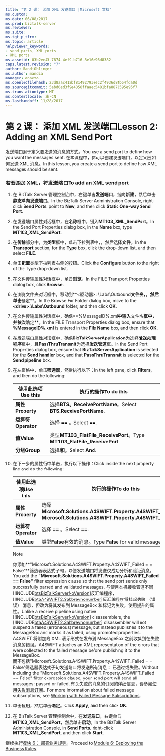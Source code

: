 ```yaml
---
title: "第 2 课： 添加 XML 发送端口 |Microsoft 文档"
ms.custom: 
ms.date: 06/08/2017
ms.prod: biztalk-server
ms.reviewer: 
ms.suite: 
ms.tgt_pltfrm: 
ms.topic: article
helpviewer_keywords:
- send ports, XML ports
- XML ports
ms.assetid: 03b2ee43-7874-4ef9-b716-8e16e96d8382
caps.latest.revision: "7"
author: MandiOhlinger
ms.author: mandia
manager: anneta
ms.openlocfilehash: 23d8aac412bf81492793eec2f4936d84b54fda0d
ms.sourcegitcommit: 5abd0ed3f9e4858ffaaec5481bfa8878595e95f7
ms.translationtype: MT
ms.contentlocale: zh-CN
ms.lasthandoff: 11/28/2017
---
```

# <a name="lesson-2-adding-an-xml-send-port"></a><span data-ttu-id="8e361-102">第 2 课： 添加 XML 发送端口</span><span class="sxs-lookup"><span data-stu-id="8e361-102">Lesson 2: Adding an XML Send Port</span></span>
<span data-ttu-id="8e361-103">发送端口用于定义要发送的消息的方式。</span><span class="sxs-lookup"><span data-stu-id="8e361-103">You use a send port to define how you want the messages sent.</span></span> <span data-ttu-id="8e361-104">在本课程中，你可以创建发送端口，以定义应如何发送 XML 消息。</span><span class="sxs-lookup"><span data-stu-id="8e361-104">In this lesson, you create a send port to define how XML messages should be sent.</span></span>  
  
### <a name="to-add-an-xml-send-port"></a><span data-ttu-id="8e361-105">若要添加 XML，将发送端口</span><span class="sxs-lookup"><span data-stu-id="8e361-105">To add an XML send port</span></span>  
  
1.  <span data-ttu-id="8e361-106">在 BizTalk Server 管理控制台中，右键单击**发送端口**，指向**新建**，然后单击**静态单向发送端口**。</span><span class="sxs-lookup"><span data-stu-id="8e361-106">In the BizTalk Server Administration Console, right-click **Send Ports**, point to **New**, and then click **Static One-way Send Port**.</span></span>  
  
2.  <span data-ttu-id="8e361-107">在发送端口属性对话框中，在**名称**框中，键入**MT103_XML_SendPort**。</span><span class="sxs-lookup"><span data-stu-id="8e361-107">In the Send Port Properties dialog box, in the **Name** box, type **MT103_XML_SendPort**.</span></span>  
  
3.  <span data-ttu-id="8e361-108">在**传输**部分中，为**类型**框中，单击下拉列表中，，然后选择**文件**。</span><span class="sxs-lookup"><span data-stu-id="8e361-108">In the **Transport** section, for the **Type** box, click the drop-down list, and then select **FILE**.</span></span>  
  
4.  <span data-ttu-id="8e361-109">单击**配置**类型下拉列表右侧的按钮。</span><span class="sxs-lookup"><span data-stu-id="8e361-109">Click the **Configure** button to the right of the Type drop-down list.</span></span>  
  
5.  <span data-ttu-id="8e361-110">在文件传输属性对话框中，单击**浏览**。</span><span class="sxs-lookup"><span data-stu-id="8e361-110">In the FILE Transport Properties dialog box, click **Browse**.</span></span>  
  
6.  <span data-ttu-id="8e361-111">在浏览文件夹对话框中，移动到**\<驱动器\>: \Labs\Outbound**文件夹，，然后单击**确定**。</span><span class="sxs-lookup"><span data-stu-id="8e361-111">In the Browse For Folder dialog box, move to the **\<drive\>:\Labs\Outbound** folder, and then click **OK**.</span></span>  
  
7.  <span data-ttu-id="8e361-112">在文件传输属性对话框中，确保**%MessageID%.xml**中输入**文件名**框中，并依次**确定**。</span><span class="sxs-lookup"><span data-stu-id="8e361-112">In the FILE Transport Properties dialog box, ensure that **%MessageID%.xml** is entered in the **File Name** box, and then click **OK**.</span></span>  
  
8.  <span data-ttu-id="8e361-113">在发送端口属性对话框中，确保**BizTalkServerApplication**为选择**发送处理程序**框中，且**PassThruTransmit**为选择**发送管道**框。</span><span class="sxs-lookup"><span data-stu-id="8e361-113">In the Send Port Properties dialog box, ensure that **BizTalkServerApplication** is selected for the **Send handler** box, and that **PassThruTransmit** is selected for the **Send pipeline** box.</span></span>  
  
9. <span data-ttu-id="8e361-114">在左窗格中，单击**筛选器**，然后执行以下：</span><span class="sxs-lookup"><span data-stu-id="8e361-114">In the left pane, click **Filters**, and then do the following:</span></span>  
  
    |<span data-ttu-id="8e361-115">使用此选项</span><span class="sxs-lookup"><span data-stu-id="8e361-115">Use this</span></span>|<span data-ttu-id="8e361-116">执行的操作</span><span class="sxs-lookup"><span data-stu-id="8e361-116">To do this</span></span>|  
    |--------------|----------------|  
    |<span data-ttu-id="8e361-117">**属性**</span><span class="sxs-lookup"><span data-stu-id="8e361-117">**Property**</span></span>|<span data-ttu-id="8e361-118">选择**BTS。ReceivePortName**。</span><span class="sxs-lookup"><span data-stu-id="8e361-118">Select **BTS.ReceivePortName**.</span></span>|  
    |<span data-ttu-id="8e361-119">**运算符**</span><span class="sxs-lookup"><span data-stu-id="8e361-119">**Operator**</span></span>|<span data-ttu-id="8e361-120">选择 **==** 。</span><span class="sxs-lookup"><span data-stu-id="8e361-120">Select **==**.</span></span>|  
    |<span data-ttu-id="8e361-121">**值**</span><span class="sxs-lookup"><span data-stu-id="8e361-121">**Value**</span></span>|<span data-ttu-id="8e361-122">类型**MT103_FlatFile_ReceivePort**。</span><span class="sxs-lookup"><span data-stu-id="8e361-122">Type **MT103_FlatFile_ReceivePort**.</span></span>|  
    |<span data-ttu-id="8e361-123">**分组**</span><span class="sxs-lookup"><span data-stu-id="8e361-123">**Group**</span></span>|<span data-ttu-id="8e361-124">选择**和**。</span><span class="sxs-lookup"><span data-stu-id="8e361-124">Select **And**.</span></span>|  
  
10. <span data-ttu-id="8e361-125">在下一步的属性行中单击，执行以下操作：</span><span class="sxs-lookup"><span data-stu-id="8e361-125">Click inside the next property line and do the following:</span></span>  
  
    |<span data-ttu-id="8e361-126">使用此选项</span><span class="sxs-lookup"><span data-stu-id="8e361-126">Use this</span></span>|<span data-ttu-id="8e361-127">执行的操作</span><span class="sxs-lookup"><span data-stu-id="8e361-127">To do this</span></span>|  
    |--------------|----------------|  
    |<span data-ttu-id="8e361-128">**属性**</span><span class="sxs-lookup"><span data-stu-id="8e361-128">**Property**</span></span>|<span data-ttu-id="8e361-129">选择**Microsoft.Solutions.A4SWIFT.Property.A4SWIFT_Failed**</span><span class="sxs-lookup"><span data-stu-id="8e361-129">Select **Microsoft.Solutions.A4SWIFT.Property.A4SWIFT_Failed**</span></span>|  
    |<span data-ttu-id="8e361-130">**运算符**</span><span class="sxs-lookup"><span data-stu-id="8e361-130">**Operator**</span></span>|<span data-ttu-id="8e361-131">选择 **==** 。</span><span class="sxs-lookup"><span data-stu-id="8e361-131">Select **==**.</span></span>|  
    |<span data-ttu-id="8e361-132">**值**</span><span class="sxs-lookup"><span data-stu-id="8e361-132">**Value**</span></span>|<span data-ttu-id="8e361-133">类型**False**有效的消息。</span><span class="sxs-lookup"><span data-stu-id="8e361-133">Type **False** for valid messages.</span></span>|  
  
    > [!NOTE]
    >  <span data-ttu-id="8e361-134">你添加**"Microsoft.Solutions.A4SWIFT.Property.A4SWIFT_Failed = = False"**筛选器表达式子句，以便发送端口将发送仅成功分析和验证消息。</span><span class="sxs-lookup"><span data-stu-id="8e361-134">You add the **"Microsoft.Solutions.A4SWIFT.Property.A4SWIFT_Failed == False"** filter expression clause so that the send port sends only successfully parsed and validated messages.</span></span> <span data-ttu-id="8e361-135">与使用本机接收管道不同[!INCLUDE[btsBizTalkServerNoVersion](../../includes/btsbiztalkservernoversion-md.md)]反汇编程序，[!INCLUDE[btaA4SWIFT2.3abbrevnonumber](../../includes/btaa4swift2-3abbrevnonumber-md.md)]反汇编程序将挂起失败 （错误） 消息，但改为将其发布到 MessageBox 和标记为失败，使用提升的属性。</span><span class="sxs-lookup"><span data-stu-id="8e361-135">Unlike a receive pipeline using native [!INCLUDE[btsBizTalkServerNoVersion](../../includes/btsbiztalkservernoversion-md.md)] disassemblers, the [!INCLUDE[btaA4SWIFT2.3abbrevnonumber](../../includes/btaa4swift2-3abbrevnonumber-md.md)] disassembler will not suspend a failed (erroneous) message, but instead publishes it to the MessageBox and marks it as failed, using promoted properties.</span></span> <span data-ttu-id="8e361-136">A4SWIFT 将附加的 XML 表示形式在发布到 MessageBox 之前收集到在失败消息的错误。</span><span class="sxs-lookup"><span data-stu-id="8e361-136">A4SWIFT attaches an XML representation of the errors that were collected to the failed message before publishing it to the MessageBox.</span></span>  
    > <span data-ttu-id="8e361-137">而不包括"Microsoft.Solutions.A4SWIFT.Property.A4SWIFT_Failed = = False"筛选器表达式子句发送端口将发送所有消息： 已通过或失败。</span><span class="sxs-lookup"><span data-stu-id="8e361-137">Without including the "Microsoft.Solutions.A4SWIFT.Property.A4SWIFT_Failed == False" filter expression clause, your send port will send all messages: passed or failed.</span></span> <span data-ttu-id="8e361-138">有关失败的消息的订阅的详细信息，请参阅[使用失败消息订阅](../../adapters-and-accelerators/accelerator-swift/working-with-failed-message-subscriptions.md)。</span><span class="sxs-lookup"><span data-stu-id="8e361-138">For more information about failed message subscriptions, see [Working with Failed Message Subscriptions](../../adapters-and-accelerators/accelerator-swift/working-with-failed-message-subscriptions.md).</span></span>  
  
11. <span data-ttu-id="8e361-139">单击**应用**，然后单击**确定**。</span><span class="sxs-lookup"><span data-stu-id="8e361-139">Click **Apply**, and then click **OK**.</span></span>  
  
12. <span data-ttu-id="8e361-140">在 BizTalk Server 管理控制台中，在**发送端口**，右键单击**MT103_XML_SendPort**，然后单击**启动**。</span><span class="sxs-lookup"><span data-stu-id="8e361-140">In the BizTalk Server Administration Console, in **Send Ports**, right-click **MT103_XML_SendPort**, and then click **Start**.</span></span>  
  
 <span data-ttu-id="8e361-141">继续执行[模块 6： 部署业务规则](../../adapters-and-accelerators/accelerator-swift/module-6-deploying-the-business-rules.md)。</span><span class="sxs-lookup"><span data-stu-id="8e361-141">Proceed to [Module 6: Deploying the Business Rules](../../adapters-and-accelerators/accelerator-swift/module-6-deploying-the-business-rules.md).</span></span>